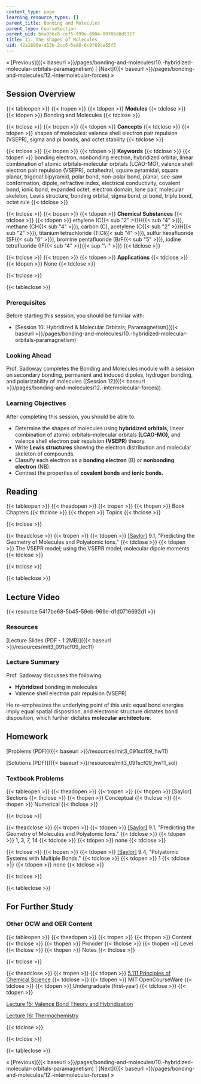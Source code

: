 ```yaml
---
content_type: page
learning_resource_types: []
parent_title: Bonding and Molecules
parent_type: CourseSection
parent_uid: 6ea956c8-cef5-f99e-6904-09f06d8d5317
title: 11. The Shapes of Molecules
uid: 42a1890e-d13b-2cc6-5e88-6c8f69ce55f5
---
```


« [Previous]({{< baseurl >}}/pages/bonding-and-molecules/10.-hybridized-molecular-orbitals-paramagnetism) | [Next]({{< baseurl >}}/pages/bonding-and-molecules/12.-intermolecular-forces) »

Session Overview
----------------

{{< tableopen >}}
{{< tropen >}}
{{< tdopen >}}
**Modules**
{{< tdclose >}}
{{< tdopen >}}
Bonding and Molecules
{{< tdclose >}}

{{< trclose >}}
{{< tropen >}}
{{< tdopen >}}
**Concepts**
{{< tdclose >}}
{{< tdopen >}}
shapes of molecules: valence shell electron pair repulsion (VSEPR), sigma and pi bonds, and octet stability
{{< tdclose >}}

{{< trclose >}}
{{< tropen >}}
{{< tdopen >}}
**Keywords**
{{< tdclose >}}
{{< tdopen >}}
bonding electron, nonbonding electron, hybridized orbital, linear combination of atomic orbitals–molecular orbitals (LCAO-MO), valence shell electron pair repulsion (VSEPR), octahedral, square pyramidal, square planar, trigonal bipyramid, polar bond, non-polar bond, planar, see-saw conformation, dipole, refractive index, electrical conductivity, covalent bond, ionic bond, expanded octet, electron domain, lone pair, molecular skeleton, Lewis structure, bonding orbital, sigma bond, pi bond, triple bond, octet rule
{{< tdclose >}}

{{< trclose >}}
{{< tropen >}}
{{< tdopen >}}
**Chemical Substances**
{{< tdclose >}}
{{< tdopen >}}
ethylene (C{{< sub "2" >}}H{{< sub "4" >}}), methane (CH{{< sub "4" >}}), carbon (C), acetylene (C{{< sub "2" >}}H{{< sub "2" >}}), titanium tetrachloride (TiCl{{< sub "4" >}}), sulfur hexafluoride (SF{{< sub "6" >}}), bromine pentafluoride (BrF{{< sub "5" >}}), iodine tetrafluoride (IF{{< sub "4" >}}{{< sup "\\-" >}})
{{< tdclose >}}

{{< trclose >}}
{{< tropen >}}
{{< tdopen >}}
**Applications**
{{< tdclose >}}
{{< tdopen >}}
None
{{< tdclose >}}

{{< trclose >}}

{{< tableclose >}}

### Prerequisites

Before starting this session, you should be familiar with:

*   [Session 10: Hybridized & Molecular Orbitals; Paramagnetism]({{< baseurl >}}/pages/bonding-and-molecules/10.-hybridized-molecular-orbitals-paramagnetism)

### Looking Ahead

Prof. Sadoway completes the Bonding and Molecules module with a session on secondary bonding, permanent and induced dipoles, hydrogen bonding, and polarizability of molecules ([Session 12]({{< baseurl >}}/pages/bonding-and-molecules/12.-intermolecular-forces)).

### Learning Objectives

After completing this session, you should be able to:

*   Determine the shapes of molecules using **hybridized orbitals,** linear combination of atomic orbitals–molecular orbitals **(LCAO-MO),** and valence shell electron pair repulsion **(VSEPR)** theory.
*   Write **Lewis structures** showing the electron distribution and molecular skeleton of compounds.
*   Classify each electron as a **bonding electron** (B) or **nonbonding electron** (NB).
*   Contrast the properties of **covalent bonds** and **ionic bonds.**

Reading
-------

{{< tableopen >}}
{{< theadopen >}}
{{< tropen >}}
{{< thopen >}}
Book Chapters
{{< thclose >}}
{{< thopen >}}
Topics
{{< thclose >}}

{{< trclose >}}

{{< theadclose >}}
{{< tropen >}}
{{< tdopen >}}
[\[Saylor\]](https://saylordotorg.github.io/text_general-chemistry-principles-patterns-and-applications-v1.0/s13-01-predicting-the-geometry-of-mol.html) 9.1, "Predicting the Geometry of Molecules and Polyatomic Ions."
{{< tdclose >}}
{{< tdopen >}}
The VSEPR model; using the VSEPR model; molecular dipole moments
{{< tdclose >}}

{{< trclose >}}

{{< tableclose >}}

Lecture Video
-------------

{{< resource 5417be68-5b45-59eb-969e-d1d0716692d1 >}}

### Resources

[Lecture Slides (PDF - 1.2MB)]({{< baseurl >}}/resources/mit3_091scf09_lec11)

### Lecture Summary

Prof. Sadoway discusses the following:

*   **Hybridized** bonding in molecules
*   Valence shell electron pair repulsion (VSEPR)

He re-emphasizes the underlying point of this unit: equal bond energies imply equal spatial disposition, and electronic structure dictates bond disposition, which further dictates **molecular architecture**.

Homework
--------

[Problems (PDF)]({{< baseurl >}}/resources/mit3_091scf09_hw11)

[Solutions (PDF)]({{< baseurl >}}/resources/mit3_091scf09_hw11_sol)

### Textbook Problems

{{< tableopen >}}
{{< theadopen >}}
{{< tropen >}}
{{< thopen >}}
\[Saylor\] Sections
{{< thclose >}}
{{< thopen >}}
Conceptual
{{< thclose >}}
{{< thopen >}}
Numerical
{{< thclose >}}

{{< trclose >}}

{{< theadclose >}}
{{< tropen >}}
{{< tdopen >}}
[\[Saylor\]](https://saylordotorg.github.io/text_general-chemistry-principles-patterns-and-applications-v1.0/s13-01-predicting-the-geometry-of-mol.html) 9.1, "Predicting the Geometry of Molecules and Polyatomic Ions."
{{< tdclose >}}
{{< tdopen >}}
1, 3, 7, 14
{{< tdclose >}}
{{< tdopen >}}
none
{{< tdclose >}}

{{< trclose >}}
{{< tropen >}}
{{< tdopen >}}
[\[Saylor\]](https://saylordotorg.github.io/text_general-chemistry-principles-patterns-and-applications-v1.0/s13-04-polyatomic-systems-with-multip.html) 9.4, "Polyatomic Systems with Multiple Bonds."
{{< tdclose >}}
{{< tdopen >}}
1
{{< tdclose >}}
{{< tdopen >}}
none
{{< tdclose >}}

{{< trclose >}}

{{< tableclose >}}

For Further Study
-----------------

### Other OCW and OER Content

{{< tableopen >}}
{{< theadopen >}}
{{< tropen >}}
{{< thopen >}}
Content
{{< thclose >}}
{{< thopen >}}
Provider
{{< thclose >}}
{{< thopen >}}
Level
{{< thclose >}}
{{< thopen >}}
Notes
{{< thclose >}}

{{< trclose >}}

{{< theadclose >}}
{{< tropen >}}
{{< tdopen >}}
[5.111 Principles of Chemical Science](/courses/5-111-principles-of-chemical-science-fall-2008)
{{< tdclose >}}
{{< tdopen >}}
MIT OpenCourseWare
{{< tdclose >}}
{{< tdopen >}}
Undergraduate (first-year)
{{< tdclose >}}
{{< tdopen >}}


[Lecture 15: Valence Bond Theory and Hybridization](/courses/5-111-principles-of-chemical-science-fall-2008/pages/video-lectures/lecture-15)

[Lecture 16: Thermochemistry](/courses/5-111-principles-of-chemical-science-fall-2008/pages/video-lectures/lecture-16)


{{< tdclose >}}

{{< trclose >}}

{{< tableclose >}}

« [Previous]({{< baseurl >}}/pages/bonding-and-molecules/10.-hybridized-molecular-orbitals-paramagnetism) | [Next]({{< baseurl >}}/pages/bonding-and-molecules/12.-intermolecular-forces) »